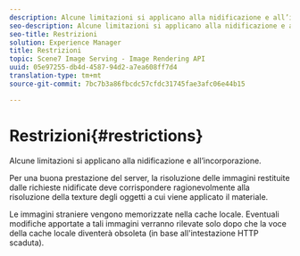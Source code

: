 ```yaml
---
description: Alcune limitazioni si applicano alla nidificazione e all’incorporazione.
seo-description: Alcune limitazioni si applicano alla nidificazione e all’incorporazione.
seo-title: Restrizioni
solution: Experience Manager
title: Restrizioni
topic: Scene7 Image Serving - Image Rendering API
uuid: 05e97255-db4d-4587-94d2-a7ea608ff7d4
translation-type: tm+mt
source-git-commit: 7bc7b3a86fbcdc57cfdc31745fae3afc06e44b15

---
```



# Restrizioni{#restrictions}

Alcune limitazioni si applicano alla nidificazione e all’incorporazione.

Per una buona prestazione del server, la risoluzione delle immagini restituite dalle richieste nidificate deve corrispondere ragionevolmente alla risoluzione della texture degli oggetti a cui viene applicato il materiale.

Le immagini straniere vengono memorizzate nella cache locale. Eventuali modifiche apportate a tali immagini verranno rilevate solo dopo che la voce della cache locale diventerà obsoleta (in base all&#39;intestazione HTTP scaduta).
